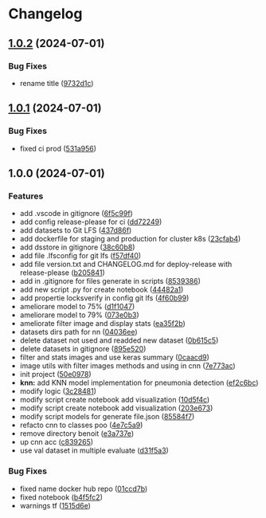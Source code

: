 # Changelog

## [1.0.2](https://github.com/Leoglme/ai-pneumonia-detector/compare/v1.0.1...v1.0.2) (2024-07-01)


### Bug Fixes

* rename title ([9732d1c](https://github.com/Leoglme/ai-pneumonia-detector/commit/9732d1c6a22b2bf8e86707ea78331f65bd970ea5))

## [1.0.1](https://github.com/Leoglme/ai-pneumonia-detector/compare/v1.0.0...v1.0.1) (2024-07-01)


### Bug Fixes

* fixed ci prod ([531a956](https://github.com/Leoglme/ai-pneumonia-detector/commit/531a95645231be6d63496fe0ca2bb5c2fb2f472a))

## 1.0.0 (2024-07-01)


### Features

* add .vscode in gitignore ([6f5c99f](https://github.com/Leoglme/ai-pneumonia-detector/commit/6f5c99f8d101f7f664cb3a1d1c6e2fe09718355d))
* add config release-please for ci ([dd72249](https://github.com/Leoglme/ai-pneumonia-detector/commit/dd722494f3d34c9c9c5bccc1515e215c4ab76765))
* add datasets to Git LFS ([437d86f](https://github.com/Leoglme/ai-pneumonia-detector/commit/437d86f5f1280ef6298373c2dfc2a16b5ff35c4f))
* add dockerfile for staging and production for cluster k8s ([23cfab4](https://github.com/Leoglme/ai-pneumonia-detector/commit/23cfab4b548eb65ca8d0a34ea6f1a789fa2b6de4))
* add dsstore in gitignore ([38c60b8](https://github.com/Leoglme/ai-pneumonia-detector/commit/38c60b874b2095baf2d5b7c4c902ebb27245ee82))
* add file .lfsconfig for git lfs ([f57df40](https://github.com/Leoglme/ai-pneumonia-detector/commit/f57df402145ce3dab31dc0fbbea4b8e6e770790b))
* add file version.txt and CHANGELOG.md for deploy-release with release-please ([b205841](https://github.com/Leoglme/ai-pneumonia-detector/commit/b2058418af4e4aa83fc893e7c9d2f72aa0529779))
* add in .gitignore for files generate in scripts ([8539386](https://github.com/Leoglme/ai-pneumonia-detector/commit/853938689a79f713e1f39408190278c180fef911))
* add new script .py for create notebook ([44482a1](https://github.com/Leoglme/ai-pneumonia-detector/commit/44482a19438f8ae80267833ed069ac8239f22594))
* add propertie locksverify in config git lfs ([4f60b99](https://github.com/Leoglme/ai-pneumonia-detector/commit/4f60b9927137c729bc8c75f0dea5e2115bf4d863))
* ameliorare model to 75% ([d1f1047](https://github.com/Leoglme/ai-pneumonia-detector/commit/d1f1047a928dfb4131f0510b7c1385a80c377495))
* ameliorare model to 79% ([073e0b3](https://github.com/Leoglme/ai-pneumonia-detector/commit/073e0b3f17bcebaf3efd98d85dc8c2804a1c8c74))
* ameliorate filter image and display stats ([ea35f2b](https://github.com/Leoglme/ai-pneumonia-detector/commit/ea35f2bf666f25272d5e0cbf26a9082a1644a1bb))
* datasets dirs path for nn ([04036ee](https://github.com/Leoglme/ai-pneumonia-detector/commit/04036eedf576faa38065849bbc86a9caf50c12ed))
* delete dataset not used and readded new dataset ([0b615c5](https://github.com/Leoglme/ai-pneumonia-detector/commit/0b615c563bfd45545c3670aebbe0ea960aad0f3b))
* delete datasets in gitignore ([895e520](https://github.com/Leoglme/ai-pneumonia-detector/commit/895e5202f4fcdaf2ba41192ecc432730e022d6a5))
* filter and stats images and use keras summary ([0caacd9](https://github.com/Leoglme/ai-pneumonia-detector/commit/0caacd994c46d72ac4f3261768ee3b266b4a7834))
* image utils with filter images methods and using in cnn ([7e773ac](https://github.com/Leoglme/ai-pneumonia-detector/commit/7e773ac74a0f841a02ff11a0b4516593ab47ead6))
* init project ([50e0978](https://github.com/Leoglme/ai-pneumonia-detector/commit/50e0978cc73e04557eb46089acde8e2d28d391e6))
* **knn:** add KNN model implementation for pneumonia detection ([ef2c6bc](https://github.com/Leoglme/ai-pneumonia-detector/commit/ef2c6bc8118fcf67ae67562a41d625e94b49e842))
* modify logic ([3c28481](https://github.com/Leoglme/ai-pneumonia-detector/commit/3c28481bdd5faa4f76cb1a56ad17abfa5b9e64e8))
* modify script create notebook add visualization ([10d5f4c](https://github.com/Leoglme/ai-pneumonia-detector/commit/10d5f4ca2086e2afbbbacf544bca2d1a7382bb05))
* modify script create notebook add visualization ([203e673](https://github.com/Leoglme/ai-pneumonia-detector/commit/203e6732b1a2a3617b43589885ad1bd747e607c6))
* modify script models for generate file.json ([85584f7](https://github.com/Leoglme/ai-pneumonia-detector/commit/85584f7ed097b3729dbfc053afd4039d41e78f8d))
* refacto cnn to classes poo ([4e7c5a9](https://github.com/Leoglme/ai-pneumonia-detector/commit/4e7c5a9dd9f25a0894295f7847ba852d55c52336))
* remove directory benoit ([e3a737e](https://github.com/Leoglme/ai-pneumonia-detector/commit/e3a737e17f1f331f86a74a474f5d0c3af91698ab))
* up cnn acc ([c839265](https://github.com/Leoglme/ai-pneumonia-detector/commit/c8392656c41460ca43e434a4c427360aee7b5045))
* use val dataset in multiple evaluate ([d31f5a3](https://github.com/Leoglme/ai-pneumonia-detector/commit/d31f5a3af443962d261da5756bf64914f07663ae))


### Bug Fixes

* fixed name docker hub repo ([01ccd7b](https://github.com/Leoglme/ai-pneumonia-detector/commit/01ccd7b87a6782d9e4886ec5b382c7dc83214c08))
* fixed notebook ([b4f5fc2](https://github.com/Leoglme/ai-pneumonia-detector/commit/b4f5fc2eed8d42e6dbb7356c7691162401b8c2c5))
* warnings tf ([1515d6e](https://github.com/Leoglme/ai-pneumonia-detector/commit/1515d6e148f97fb8c6e576f201a14880bb7a7b05))
